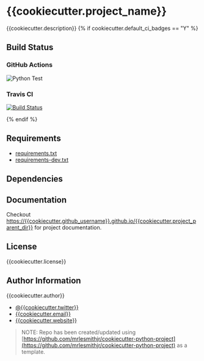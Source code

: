 # {{cookiecutter.project_name}}

{{cookiecutter.description}}
{% if cookiecutter.default_ci_badges == "Y" %}

## Build Status

### GitHub Actions

![Python Test](https://github.com/{{cookiecutter.github_username}}/{{cookiecutter.project_parent_dir}}/workflows/Python%20Test/badge.svg)

### Travis CI

[![Build Status](https://travis-ci.org/{{cookiecutter.travis_username}}/{{cookiecutter.project_parent_dir}}.svg?branch=master)](https://travis-ci.org/{{cookiecutter.travis_username}}/{{cookiecutter.project_parent_dir}})

{% endif %}

## Requirements

- [requirements.txt](requirements.txt)
- [requirements-dev.txt](requirements-dev.txt)

## Dependencies

## Documentation

Checkout [https://{{cookiecutter.github_username}}.github.io/{{cookiecutter.project_parent_dir}}](https://{{cookiecutter.github_username}}.github.io/{{cookiecutter.project_parent_dir}}) for project documentation.

## License

{{cookiecutter.license}}

## Author Information

{{cookiecutter.author}}

- [@{{cookiecutter.twitter}}](https://twitter.com/{{cookiecutter.twitter}})
- [{{cookiecutter.email}}](mailto:{{cookiecutter.email}})
- [{{cookiecutter.website}}]({{cookiecutter.website}})

> NOTE: Repo has been created/updated using [https://github.com/mrlesmithjr/cookiecutter-python-project](https://github.com/mrlesmithjr/cookiecutter-python-project) as a template.
